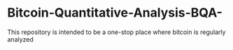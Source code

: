 # Bitcoin-Quantitative-Analysis-BQA-
This repository is intended to be a one-stop place where bitcoin is regularly analyzed
